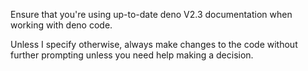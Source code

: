 Ensure that you're using up-to-date deno V2.3 documentation when working with deno code.

Unless I specify otherwise, always make changes to the code without further prompting unless you need help making a decision.